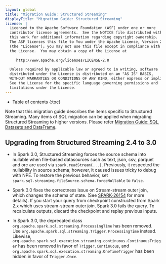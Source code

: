 ```yaml
---
layout: global
title: "Migration Guide: Structured Streaming"
displayTitle: "Migration Guide: Structured Streaming"
license: |
  Licensed to the Apache Software Foundation (ASF) under one or more
  contributor license agreements.  See the NOTICE file distributed with
  this work for additional information regarding copyright ownership.
  The ASF licenses this file to You under the Apache License, Version 2.0
  (the "License"); you may not use this file except in compliance with
  the License.  You may obtain a copy of the License at
 
     http://www.apache.org/licenses/LICENSE-2.0
 
  Unless required by applicable law or agreed to in writing, software
  distributed under the License is distributed on an "AS IS" BASIS,
  WITHOUT WARRANTIES OR CONDITIONS OF ANY KIND, either express or implied.
  See the License for the specific language governing permissions and
  limitations under the License.
---
```


* Table of contents
{:toc}

Note that this migration guide describes the items specific to Structured Streaming.
Many items of SQL migration can be applied when migrating Structured Streaming to higher versions.
Please refer [Migration Guide: SQL, Datasets and DataFrame](sql-migration-guide.html).

## Upgrading from Structured Streaming 2.4 to 3.0

- In Spark 3.0, Structured Streaming forces the source schema into nullable when file-based datasources such as text, json, csv, parquet and orc are used via `spark.readStream(...)`. Previously, it respected the nullability in source schema; however, it caused issues tricky to debug with NPE. To restore the previous behavior, set `spark.sql.streaming.fileSource.schema.forceNullable` to `false`.

- Spark 3.0 fixes the correctness issue on Stream-stream outer join, which changes the schema of state. (See [SPARK-26154](https://issues.apache.org/jira/browse/SPARK-26154) for more details). If you start your query from checkpoint constructed from Spark 2.x which uses stream-stream outer join, Spark 3.0 fails the query. To recalculate outputs, discard the checkpoint and replay previous inputs.

- In Spark 3.0, the deprecated class `org.apache.spark.sql.streaming.ProcessingTime` has been removed. Use `org.apache.spark.sql.streaming.Trigger.ProcessingTime` instead. Likewise, `org.apache.spark.sql.execution.streaming.continuous.ContinuousTrigger` has been removed in favor of `Trigger.Continuous`, and `org.apache.spark.sql.execution.streaming.OneTimeTrigger` has been hidden in favor of `Trigger.Once`.